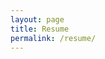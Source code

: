 ```yaml
---
layout: page
title: Resume
permalink: /resume/
---
```



<!-- You can also add your resume content directly here -->
